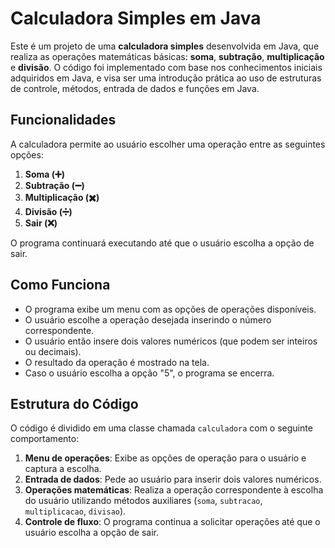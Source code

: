 # Calculadora Simples em Java

Este é um projeto de uma **calculadora simples** desenvolvida em Java, que realiza as operações matemáticas básicas: **soma**, **subtração**, **multiplicação** e **divisão**. O código foi implementado com base nos conhecimentos iniciais adquiridos em Java, e visa ser uma introdução prática ao uso de estruturas de controle, métodos, entrada de dados e funções em Java.

## Funcionalidades

A calculadora permite ao usuário escolher uma operação entre as seguintes opções:
1. **Soma (➕)**
2. **Subtração (➖)**
3. **Multiplicação (✖️)**
4. **Divisão (➗)**
5. **Sair (❌)**

O programa continuará executando até que o usuário escolha a opção de sair.

## Como Funciona

- O programa exibe um menu com as opções de operações disponíveis.
- O usuário escolhe a operação desejada inserindo o número correspondente.
- O usuário então insere dois valores numéricos (que podem ser inteiros ou decimais).
- O resultado da operação é mostrado na tela.
- Caso o usuário escolha a opção "5", o programa se encerra.

## Estrutura do Código

O código é dividido em uma classe chamada `calculadora` com o seguinte comportamento:

1. **Menu de operações**: Exibe as opções de operação para o usuário e captura a escolha.
2. **Entrada de dados**: Pede ao usuário para inserir dois valores numéricos.
3. **Operações matemáticas**: Realiza a operação correspondente à escolha do usuário utilizando métodos auxiliares (`soma`, `subtracao`, `multiplicacao`, `divisao`).
4. **Controle de fluxo**: O programa continua a solicitar operações até que o usuário escolha a opção de sair.
